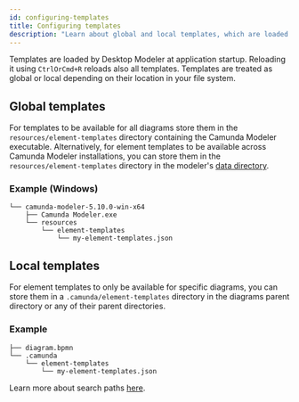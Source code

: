 ```yaml
---
id: configuring-templates
title: Configuring templates
description: "Learn about global and local templates, which are loaded by the modeler at application startup."
---
```


Templates are loaded by Desktop Modeler at application startup. Reloading it using `CtrlOrCmd+R` reloads also all templates. Templates are treated as global or local depending on their location in your file system.

## Global templates

For templates to be available for all diagrams store them in the `resources/element-templates` directory containing the Camunda Modeler executable. Alternatively, for element templates to be available across Camunda Modeler installations, you can store them in the `resources/element-templates` directory in the modeler's [data directory](../../search-paths#user-data-directory).

### Example (Windows)

```
└── camunda-modeler-5.10.0-win-x64
    ├── Camunda Modeler.exe
    └── resources
        └── element-templates
            └── my-element-templates.json
```

## Local templates

For element templates to only be available for specific diagrams, you can store them in a `.camunda/element-templates` directory in the diagrams parent directory or any of their parent directories.

### Example

```
├── diagram.bpmn
└── .camunda
    └── element-templates
        └── my-element-templates.json
```

Learn more about search paths [here](../../search-paths).
